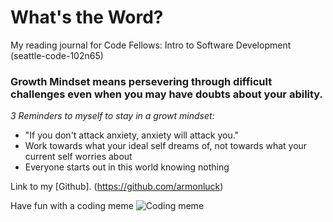 # What's the Word? 
My reading journal for Code Fellows: Intro to Software Development (seattle-code-102n65)

### Growth Mindset means persevering through difficult challenges even when you may have doubts about your ability. 

*3 Reminders to myself to stay in a growt mindset:*
- "If you don't attack anxiety, anxiety will attack you."
- Work towards what your ideal self dreams of, not towards what your current self worries about
- Everyone starts out in this world knowing nothing

Link to my [Github]. (https://github.com/armonluck)

Have fun with a coding meme ![Coding meme](https://www.digitaltechnologylabs.com/wp-content/uploads/2019/06/01-240x300.jpg)
